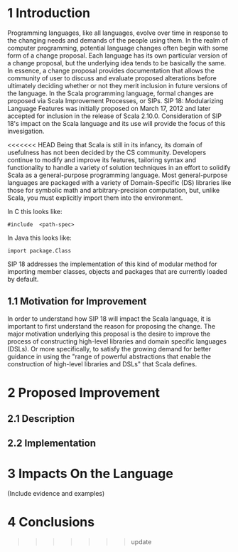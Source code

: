 1 Introduction
============

Programming languages, like all languages, evolve over time in response to the changing needs and demands of the people using them.  In the realm of computer programming, potential language changes often begin with some form of a change proposal. Each language has its own particular version of a change proposal, but the underlying idea tends to be basically the same.  In essence, a change proposal provides documentation that allows the community of user to discuss and evaluate proposed alterations before ultimately deciding whether or not they merit inclusion in future versions of the language.  In the Scala programming language, formal changes are proposed via Scala Improvement Processes, or SIPs.  SIP 18: Modularizing Language Features was initially proposed on March 17, 2012 and later accepted for inclusion in the release of Scala 2.10.0.  Consideration of SIP 18's impact on the Scala language and its use will provide the focus of this invesigation.

<<<<<<< HEAD
Being that Scala is still in its infancy, its domain of usefulness has not been decided by the CS community. Developers continue to modify and improve its features, tailoring syntax and functionality to handle a variety of solution techniques in an effort to solidify Scala as a general-purpose programming language. Most general-purpose languages are packaged with a variety of Domain-Specific (DS) libraries like those for symbolic math and arbitrary-precision computation, but, unlike Scala, you must explicitly import them into the environment. 

In C this looks like:

```#include  <path-spec>```

In Java this looks like:

```import package.Class```

SIP 18 addresses the implementation of this kind of modular method for importing member classes, objects and packages that are currently loaded by default.

1.1 Motivation for Improvement
------------------------------
In order to understand how SIP 18 will impact the Scala language, it is important to first understand the reason for proposing the change.  The major motivation underlying this proposal is the desire to improve the process of constructing high-level libraries and domain specific languages (DSLs).  Or more specifically, to satisfy the growing demand for better guidance in using the "range of powerful abstractions that enable the construction of high-level libraries and DSLs" that Scala defines.


2 Proposed Improvement
====================
2.1 Description
----------------
2.2 Implementation
------------------

3 Impacts On the Language
=========================
(Include evidence and examples)

4 Conclusions
===========
>>>>>>> update
